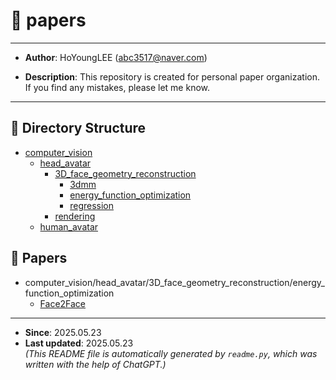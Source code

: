 # 📁 papers
---
- **Author**: HoYoungLEE (abc3517@naver.com)

- **Description**: This repository is created for personal paper organization. If you find any mistakes, please let me know.
---


## 📂 Directory Structure
- [computer_vision](computer_vision/README.md)
  - [head_avatar](computer_vision/head_avatar/README.md)
    - [3D_face_geometry_reconstruction](computer_vision/head_avatar/3D_face_geometry_reconstruction/README.md)
      - [3dmm](computer_vision/head_avatar/3D_face_geometry_reconstruction/3dmm/README.md)
      - [energy_function_optimization](computer_vision/head_avatar/3D_face_geometry_reconstruction/energy_function_optimization/README.md)
      - [regression](computer_vision/head_avatar/3D_face_geometry_reconstruction/regression/README.md)
    - [rendering](computer_vision/head_avatar/rendering/README.md)
  - [human_avatar](computer_vision/human_avatar/README.md)

## 📄 Papers
- computer_vision/head_avatar/3D_face_geometry_reconstruction/energy_function_optimization
  - [Face2Face](computer_vision/head_avatar/3D_face_geometry_reconstruction/energy_function_optimization/Face2Face.md)


---
- **Since**: 2025.05.23  
- **Last updated**: 2025.05.23  
_(This README file is automatically generated by `readme.py`, which was written with the help of ChatGPT.)_

